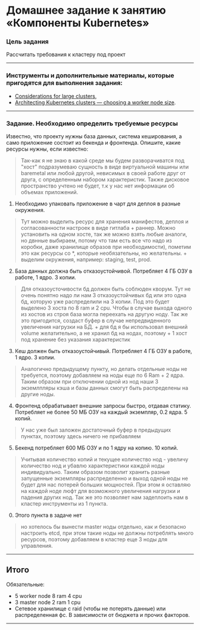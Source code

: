 # Домашнее задание к занятию «Компоненты Kubernetes»

### Цель задания

Рассчитать требования к кластеру под проект

------

### Инструменты и дополнительные материалы, которые пригодятся для выполнения задания:

- [Considerations for large clusters](https://kubernetes.io/docs/setup/best-practices/cluster-large/),
- [Architecting Kubernetes clusters — choosing a worker node size](https://learnk8s.io/kubernetes-node-size).

------

### Задание. Необходимо определить требуемые ресурсы
Известно, что проекту нужны база данных, система кеширования, а само приложение состоит из бекенда и фронтенда. Опишите, какие ресурсы нужны, если известно:
> Так-как я не знаю в какой среде мы будем разворачиватся под "хост" подразумеваю сущность в виде виртуальной машины или baremetal или любой другой, невисимых в своей работе друг от друга, с определенным набором характеристик. Также дисковое пространство учтено не будет, т.к у нас нет информации об объемах приложений.
1. Необходимо упаковать приложение в чарт для деплоя в разные окружения.
> Тут можно выделить ресурс для хранения манифестов, деплоя и согласованности настроек в виде гитлаба + раннер. Можно установить на одном хосте, так же можно взять любые аналоги, но двнные выбираем, потому что там есть все что надо из коробки, даже хранилище образов при необходимости), пометим это как ресурсы со *, которые необязательны, но желательны.  + выделим окружения, например: staging, test, prod.
2. База данных должна быть отказоустойчивой. Потребляет 4 ГБ ОЗУ в работе, 1 ядро. 3 копии.
> Для отказоусточивости бд должен быть соблюден кворум. Тут не очень понятно надо ли нам 3 отказоустойчивых бд или это одна бд, которую уже распределили на 3 копии. Под это будет выделено 3 хоста по 8 ram и 2 сpu. Чтобы в случае выхода одного из хостов из строя база могла переехать на другую ноду. Так же это пригодится, создаст буфер в случае непредвиденного увеличения нагрузки на БД. + для бд я бы использовал внешний volume желатительно, а не хранил бд на нодах, поэтому + 1 хост под хранение без указания характеристик
3. Кеш должен быть отказоустойчивый. Потребляет 4 ГБ ОЗУ в работе, 1 ядро. 3 копии. 
> Аналогично предыдущему пункту, но делать отдельные ноды не требуется, поэтому добавляем на ноды еще по 6 Ram + 2 ядра. Таким образом при отключении одной из нод наши 3 экземлпляры кэша и базы данных смогут быть распределены на другие ноды. 
4. Фронтенд обрабатывает внешние запросы быстро, отдавая статику. Потребляет не более 50 МБ ОЗУ на каждый экземпляр, 0.2 ядра. 5 копий. 
> У нас уже был заложен достаточный буфер в предыдущих пунктах, поэтому здесь ничего не прибавляем
5. Бекенд потребляет 600 МБ ОЗУ и по 1 ядру на копию. 10 копий.
> Учитывая количество копий и текущее количество нод - увеличу количество нод и убавлю характеристики каждой ноды индивидуально. Таким образом позволит хранить разные запущенные экземпляры распределенно и выход одной ноды не будет для нас потерей больших мощностей. При этом я оставляю на каждой ноде люфт для возможного увеличения нагрузки и падения других нод. Так же это позволяет нам задеплоить нам в кластер инструменты из 1 пункта.
0. Этого пункта в задаче нет
> но хотелось бы вынести master ноды отдельно, как и безопасно настроить etcd, при этом такие ноды не должны потреблять много ресурсов, поэтому добавляем в кластер еще 3 ноды для управления.

----
## Итого
Обязательные:
- 5 worker node 8 ram 4 сpu
- 3 master node 2 ram 1 cpu
- Сетевое хранилище с raid (чтобы не потерять данные) или распределенная фс. В зависимости от бюджета и прочих факторов.
----

